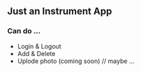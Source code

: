 ## Just an Instrument App

### Can do ...
- Login & Logout
- Add & Delete
- Uplode photo (coming soon) // maybe ...
